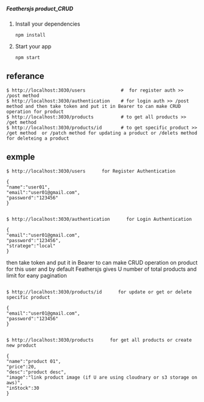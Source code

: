 ##### Feathersjs product_CRUD

 
 1. Install your dependencies

    ```
    npm install
    ```

2. Start your app

    ```
    npm start
    ```

## referance

```
$ http://localhost:3030/users             #  for register auth >> /post method
$ http://localhost:3030/authentication    # for login auth >> /post method and then take token and put it in Bearer to can make CRUD operation for product
$ http://localhost:3030/products          # to get all products >> /get method
$ http://localhost:3030/products/id       # to get specific product >> /get method  or /patch method for updating a product or /delets method for deleteing a product
```
 


## exmple

```
$ http://localhost:3030/users      for Register Authentication 

{
"name":"user01",
"email":"user01@gmail.com",
"password":"123456"
}
 ```
 
 
```

$ http://localhost:3030/authentication      for Login Authentication 

{
"email":"user01@gmail.com",
"password":"123456",
"stratege":"local"
}
 ```
  then take token and put it in Bearer to can make CRUD operation on product for this user and by default Feathersjs gives U number of total products and limit for eany pagination 
 
 ```

$ http://localhost:3030/products/id      for update or get or delete specific product 

{
"email":"user01@gmail.com",
"password":"123456"
}
 ```
 
 
 ```

$ http://localhost:3030/products      for get all products or create new product

{
"name":"product 01",
"price":20,
"desc":"product desc",
"image":"link product image (if U are using cloudnary or s3 storage on aws)",
"inStock":30
}
 ```
 
